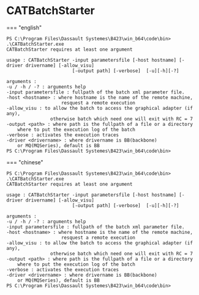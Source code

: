 <!--
 * @Name: 
 * @Data: YYYY-MM-DD HH:mm:ss
 * @Input: 
-->

# CATBatchStarter

=== "english"

    PS C:\Program Files\Dassault Systemes\B423\win_b64\code\bin> .\CATBatchStarter.exe
    CATBatchStarter requires at least one argument

    usage : CATBatchStarter -input parametersfile [-host hostname] [-driver drivername] [-allow_visu]
                            [-output path] [-verbose]  [-u][-h][-?]

    arguments :
    -u / -h / -? : arguments help
    -input parametersfile : fullpath of the batch xml parameter file.
    -host <hostname> : where hostname is the name of the remote machine,
                        resquest a remote execution
    -allow_visu : to allow the batch to access the graphical adapter (if any),
                    otherwise batch which need one will exit with RC = 7
    -output <path> : where path is the fullpath of a file or a directory
        where to put the execution log of the batch
    -verbose : activates the execution traces
    -driver <drivername> : where drivername is BB(backbone)
        or MQ(MQSeries), default is BB
    PS C:\Program Files\Dassault Systemes\B423\win_b64\code\bin>


=== "chinese"

    PS C:\Program Files\Dassault Systemes\B423\win_b64\code\bin> .\CATBatchStarter.exe
    CATBatchStarter requires at least one argument

    usage : CATBatchStarter -input parametersfile [-host hostname] [-driver drivername] [-allow_visu]
                            [-output path] [-verbose]  [-u][-h][-?]

    arguments :
    -u / -h / -? : arguments help
    -input parametersfile : fullpath of the batch xml parameter file.
    -host <hostname> : where hostname is the name of the remote machine,
                        resquest a remote execution
    -allow_visu : to allow the batch to access the graphical adapter (if any),
                    otherwise batch which need one will exit with RC = 7
    -output <path> : where path is the fullpath of a file or a directory
        where to put the execution log of the batch
    -verbose : activates the execution traces
    -driver <drivername> : where drivername is BB(backbone)
        or MQ(MQSeries), default is BB
    PS C:\Program Files\Dassault Systemes\B423\win_b64\code\bin>


